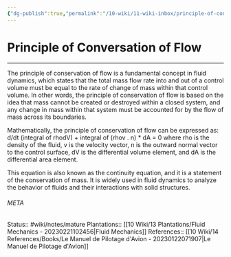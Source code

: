 ```yaml
---
{"dg-publish":true,"permalink":"/10-wiki/11-wiki-inbox/principle-of-conversation-of-flow-20230309072422/"}
---
```


# Principle of Conversation of Flow
---
The principle of conservation of flow is a fundamental concept in fluid dynamics, which states that the total mass flow rate into and out of a control volume must be equal to the rate of change of mass within that control volume. In other words, the principle of conservation of flow is based on the idea that mass cannot be created or destroyed within a closed system, and any change in mass within that system must be accounted for by the flow of mass across its boundaries.

Mathematically, the principle of conservation of flow can be expressed as:
d/dt (integral of rhodV) + integral of (rhov . n) * dA = 0
where rho is the density of the fluid, v is the velocity vector, n is the outward normal vector to the control surface, dV is the differential volume element, and dA is the differential area element.

This equation is also known as the continuity equation, and it is a statement of the conservation of mass. It is widely used in fluid dynamics to analyze the behavior of fluids and their interactions with solid structures.



###### META
Status:: #wiki/notes/mature 
Plantations:: [[10 Wiki/13 Plantations/Fluid Mechanics - 20230221102456\|Fluid Mechanics]]
References:: [[10 Wiki/14 References/Books/Le Manuel de Pilotage d'Avion - 20230122071907\|Le Manuel de Pilotage d'Avion]]
